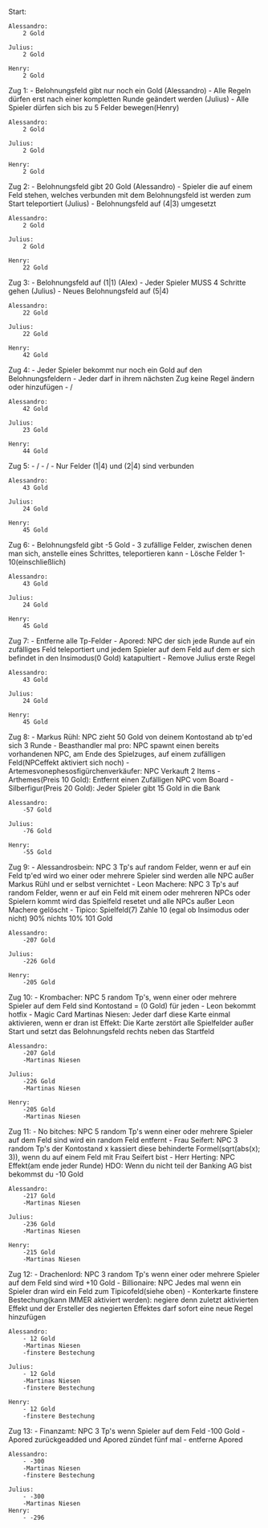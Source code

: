 Start:

	Alessandro:
		2 Gold

	Julius:
		2 Gold

	Henry:
		2 Gold

Zug 1:
	- Belohnungsfeld gibt nur noch ein Gold (Alessandro)
	- Alle Regeln dürfen erst nach einer kompletten Runde geändert werden (Julius)
	- Alle Spieler dürfen sich bis zu  5 Felder bewegen(Henry)

	Alessandro:
		2 Gold

	Julius:
		2 Gold

	Henry:
		2 Gold

Zug 2:
	- Belohnungsfeld gibt 20 Gold (Alessandro)
	- Spieler die auf einem Feld stehen, welches verbunden mit dem Belohnungsfeld ist werden zum Start teleportiert (Julius)
	- Belohnungsfeld auf (4|3) umgesetzt 

	Alessandro:
		2 Gold

	Julius:
		2 Gold

	Henry:
		22 Gold

Zug 3:
	- Belohnungsfeld auf (1|1) (Alex)
	- Jeder Spieler MUSS 4 Schritte gehen (Julius)
	- Neues Belohnungsfeld auf (5|4)

	Alessandro:
		22 Gold

	Julius:
		22 Gold

	Henry:
		42 Gold

Zug 4:
	- Jeder Spieler bekommt nur noch ein Gold auf den Belohnungsfeldern
	- Jeder darf in ihrem nächsten Zug keine Regel ändern oder hinzufügen
	- /
	
	Alessandro:
		42 Gold

	Julius:
		23 Gold

	Henry:
		44 Gold

Zug 5:
	- /
	- /
	- Nur Felder (1|4) und (2|4) sind verbunden
		
	Alessandro:
		43 Gold

	Julius:
		24 Gold

	Henry:
		45 Gold

Zug 6:
	- Belohnungsfeld gibt -5 Gold
	- 3 zufällige Felder, zwischen denen man sich, anstelle eines Schrittes, teleportieren kann
	- Lösche Felder 1-10(einschließlich)

	Alessandro:
		43 Gold

	Julius:
		24 Gold

	Henry:
		45 Gold

Zug 7:
	- Entferne alle Tp-Felder
	- Apored: NPC der sich jede Runde auf ein zufälliges Feld teleportiert und jedem Spieler auf dem Feld auf dem er sich befindet in den Insimodus(0 Gold) katapultiert
	- Remove Julius erste Regel

	Alessandro:
		43 Gold

	Julius:
		24 Gold

	Henry:
		45 Gold

Zug 8:
	- Markus Rühl: NPC zieht 50 Gold von deinem Kontostand ab tp'ed sich 3 Runde
	- Beasthandler mal pro: NPC spawnt einen bereits vorhandenen NPC, am Ende des Spielzuges, auf einem zufälligen Feld(NPCeffekt aktiviert sich noch)
	- Artemesvonephesosfigürchenverkäufer: NPC Verkauft 2 Items
		- Arthemes(Preis 10 Gold): Entfernt einen Zufälligen NPC vom Board
		- Silberfigur(Preis 20 Gold): Jeder Spieler gibt 15 Gold in die Bank
	
	Alessandro:
		-57 Gold

	Julius:
		-76 Gold

	Henry:
		-55 Gold

Zug 9:
	- Alessandrosbein: NPC 3 Tp's auf random Felder, wenn er auf ein Feld tp'ed wird wo einer oder mehrere Spieler sind werden alle NPC außer Markus Rühl und er selbst vernichtet
	- Leon Machere: NPC 3 Tp's auf random Felder, wenn er auf ein Feld mit einem oder mehreren NPCs oder Spielern kommt wird das Spielfeld resetet und alle NPCs außer Leon Machere gelöscht
	- Tipico: Spielfeld(7) Zahle 10 (egal ob Insimodus oder nicht) 90% nichts 10% 101 Gold

	Alessandro:
		-207 Gold

	Julius:
		-226 Gold

	Henry:
		-205 Gold

Zug 10:
	- Krombacher: NPC 5 random Tp's, wenn einer oder mehrere Spieler auf dem Feld sind Kontostand = (0 Gold) für jeden
	- Leon bekommt hotfix
	- Magic Card Martinas Niesen: Jeder darf diese Karte einmal aktivieren, wenn er dran ist
		Effekt: Die Karte zerstört alle Spielfelder außer Start und setzt das Belohnungsfeld rechts neben das Startfeld

	Alessandro:
		-207 Gold
		-Martinas Niesen

	Julius:
		-226 Gold
		-Martinas Niesen

	Henry:
		-205 Gold
		-Martinas Niesen

Zug 11:
	- No bitches: NPC 5 random Tp's wenn einer oder mehrere Spieler auf dem Feld sind wird ein random Feld entfernt
	- Frau Seifert: NPC 3 random Tp's der Kontostand x kassiert diese behinderte Formel(sqrt(abs(x); 3)), wenn du auf einem Feld mit Frau Seifert bist
	- Herr Herting: NPC Effekt(am ende jeder Runde) HDO: Wenn du nicht teil der Banking AG bist bekommst du -10 Gold

	Alessandro:
		-217 Gold
		-Martinas Niesen

	Julius:
		-236 Gold
		-Martinas Niesen

	Henry:
		-215 Gold
		-Martinas Niesen

Zug 12:
	- Drachenlord: NPC 3 random Tp's wenn einer oder mehrere Spieler auf dem Feld sind wird +10 Gold
	- Billionaire: NPC Jedes mal wenn ein Spieler dran wird ein Feld zum Tipicofeld(siehe oben)
	- Konterkarte finstere Bestechung(kann IMMER aktiviert werden): negiere denn zuletzt aktivierten Effekt und der Ersteller des negierten Effektes darf sofort eine neue Regel hinzufügen

	Alessandro:
		- 12 Gold
		-Martinas Niesen
		-finstere Bestechung

	Julius:
		- 12 Gold
		-Martinas Niesen
		-finstere Bestechung

	Henry:
		- 12 Gold
		-finstere Bestechung

Zug 13:
	- Finanzamt: NPC 3 Tp's wenn Spieler auf dem Feld -100 Gold
	- Apored zurückgeadded und Apored zündet fünf mal
	- entferne Apored

	Alessandro:
		- -300
		-Martinas Niesen
		-finstere Bestechung

	Julius:
		- -300
		-Martinas Niesen
	Henry:
		- -296